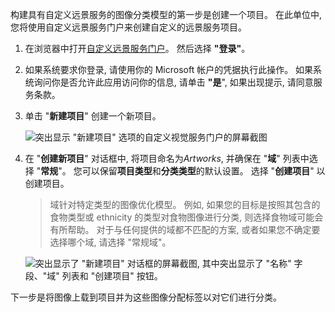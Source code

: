 构建具有自定义远景服务的图像分类模型的第一步是创建一个项目。 在此单位中, 您将使用自定义远景服务门户来创建自定义的远景服务项目。

1. 在浏览器中打开[自定义远景服务门户](https://www.customvision.ai/?azure-portal=true)。 然后选择 **"登录"**。

1. 如果系统要求你登录, 请使用你的 Microsoft 帐户的凭据执行此操作。 如果系统询问你是否允许此应用访问你的信息, 请单击 **"是**", 如果出现提示, 请同意服务条款。

1. 单击 "**新建项目**" 创建一个新项目。

    ![突出显示 "新建项目" 选项的自定义视觉服务门户的屏幕截图](../media/1-portal-click-new-project.png)

1. 在 "**创建新项目**" 对话框中, 将项目命名为*Artworks*, 并确保在 "**域**" 列表中选择 "**常规**"。 您可以保留**项目类型**和**分类类型**的默认设置。 选择 "**创建项目**" 以创建项目。

    > 域针对特定类型的图像优化模型。 例如, 如果您的目标是按照其包含的食物类型或 ethnicity 的类型对食物图像进行分类, 则选择食物域可能会有所帮助。 对于与任何提供的域都不匹配的方案, 或者如果您不确定要选择哪个域, 请选择 "常规域"。

   ![突出显示了 "新建项目" 对话框的屏幕截图, 其中突出显示了 "名称" 字段、"域" 列表和 "创建项目" 按钮。](../media/1-portal-create-project.png)

下一步是将图像上载到项目并为这些图像分配标签以对它们进行分类。
